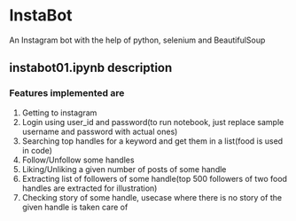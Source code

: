 # InstaBot
An Instagram bot with the help of python, selenium and BeautifulSoup

## instabot01.ipynb description
### Features implemented are
1) Getting to instagram
2) Login using user_id and password(to run notebook, just replace sample username and password with actual ones)
3) Searching top handles for a keyword and get them in a list(food is used in code)
4) Follow/Unfollow some handles
5) Liking/Unliking a given number of posts of some handle
6) Extracting list of followers of some handle(top 500 followers of two food handles are extracted for illustration)
7) Checking story of some handle, usecase where there is no story of the given handle is taken care of
